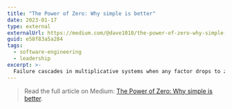 ```yaml
---
title: "The Power of Zero: Why simple is better"
date: 2023-01-17
type: external
externalUrl: https://medium.com/@dave1010/the-power-of-zero-why-simple-is-better-e58f83a5a284
guid: e58f83a5a284
tags:
  - software-engineering
  - leadership
excerpt: >-
  Failure cascades in multiplicative systems when any factor drops to zero, so design to avoid single points of failure.
---
```


> Read the full article on Medium: [The Power of Zero: Why simple is better](https://medium.com/@dave1010/the-power-of-zero-why-simple-is-better-e58f83a5a284).
